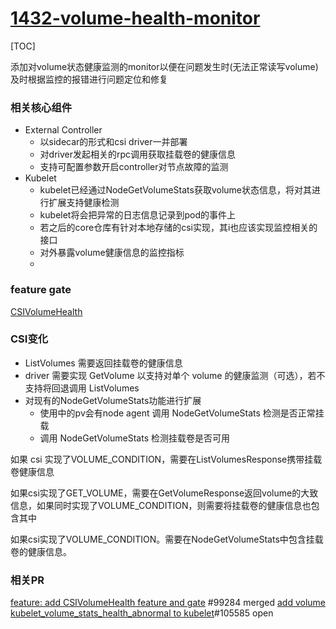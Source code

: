 # [1432-volume-health-monitor](https://github.com/kubernetes/enhancements/tree/master/keps/sig-storage/1432-volume-health-monitor)

[TOC]

添加对volume状态健康监测的monitor以便在问题发生时(无法正常读写volume)及时根据监控的报错进行问题定位和修复


### 相关核心组件

- External Controller
  - 以sidecar的形式和csi driver一并部署
  - 对driver发起相关的rpc调用获取挂载卷的健康信息
  - 支持可配置参数开启controller对节点故障的监测
- Kubelet
  - kubelet已经通过NodeGetVolumeStats获取volume状态信息，将对其进行扩展支持健康检测
  - kubelet将会把异常的日志信息记录到pod的事件上
  - 若之后的core仓库有针对本地存储的csi实现，其i也应该实现监控相关的接口
  - 对外暴露volume健康信息的监控指标
  - 

### feature gate

[CSIVolumeHealth](https://github.com/kubernetes/kubernetes/blob/a1e8a5bf39d48719dfbcf49ea09223ee04840502/pkg/features/kube_features.go#L702)



### CSI变化

- ListVolumes 需要返回挂载卷的健康信息
- driver 需要实现 GetVolume 以支持对单个 volume 的健康监测（可选），若不支持将回退调用 ListVolumes
- 对现有的NodeGetVolumeStats功能进行扩展
  - 使用中的pv会有node agent 调用 NodeGetVolumeStats 检测是否正常挂载
  - 调用 NodeGetVolumeStats 检测挂载卷是否可用

如果 csi 实现了VOLUME_CONDITION，需要在ListVolumesResponse携带挂载卷健康信息

如果csi实现了GET_VOLUME，需要在GetVolumeResponse返回volume的大致信息，如果同时实现了VOLUME_CONDITION，则需要将挂载卷的健康信息也包含其中

如果csi实现了VOLUME_CONDITION。需要在NodeGetVolumeStats中包含挂载卷的健康信息。



### 相关PR

[feature: add CSIVolumeHealth feature and gate](https://github.com/kubernetes/kubernetes/pull/99284/files#) \#99284 merged
[add volume kubelet_volume_stats_health_abnormal to kubelet](https://github.com/kubernetes/kubernetes/pull/105585/files#)#105585 open